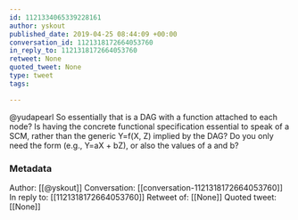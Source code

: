 ```yaml
---
id: 1121334065339228161
author: yskout
published_date: 2019-04-25 08:44:09 +00:00
conversation_id: 1121318172664053760
in_reply_to: 1121318172664053760
retweet: None
quoted_tweet: None
type: tweet
tags:

---
```


@yudapearl So essentially that is a DAG with a function attached to each node? Is having the concrete functional specification essential to speak of a SCM, rather than the generic Y=f(X, Z) implied by the DAG? Do you only need the form (e.g., Y=aX + bZ), or also the values of a and b?

### Metadata

Author: [[@yskout]]
Conversation: [[conversation-1121318172664053760]]
In reply to: [[1121318172664053760]]
Retweet of: [[None]]
Quoted tweet: [[None]]
